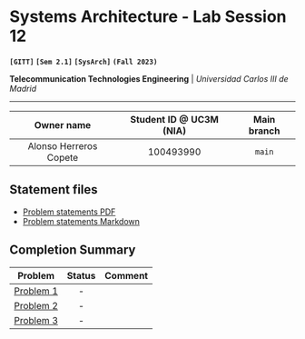 # **Systems Architecture - Lab Session 12**
**`[GITT]` `[Sem 2.1]` `[SysArch]` `(Fall 2023)`**

**Telecommunication Technologies Engineering** | _Universidad Carlos III de Madrid_

---

| Owner name | Student ID @ UC3M (NIA) | Main branch |
| :---: | :---: | :---: |
| Alonso Herreros Copete | 100493990 | `main` |

## Statement files

* [Problem statements PDF](./Instructions.pdf)
* [Problem statements Markdown](./Statements.md)

## Completion Summary

| Problem | Status | Comment
| --- | :---: | --- |
| [Problem 1][i1] | - | |
| [Problem 2][i2] | - | |
| [Problem 3][i3] | - | |

[i1]: https://github.com/alonso-herreros/uni-sysarch-lab12/issues/1
[i2]: https://github.com/alonso-herreros/uni-sysarch-lab12/issues/2
[i3]: https://github.com/alonso-herreros/uni-sysarch-lab12/issues/3
